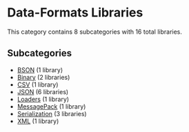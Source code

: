 # Data-Formats Libraries

This category contains 8 subcategories with 16 total libraries.

## Subcategories

- [BSON](BSON.md) (1 library)
- [Binary](Binary.md) (2 libraries)
- [CSV](CSV.md) (1 library)
- [JSON](JSON.md) (6 libraries)
- [Loaders](Loaders.md) (1 library)
- [MessagePack](MessagePack.md) (1 library)
- [Serialization](Serialization.md) (3 libraries)
- [XML](XML.md) (1 library)
